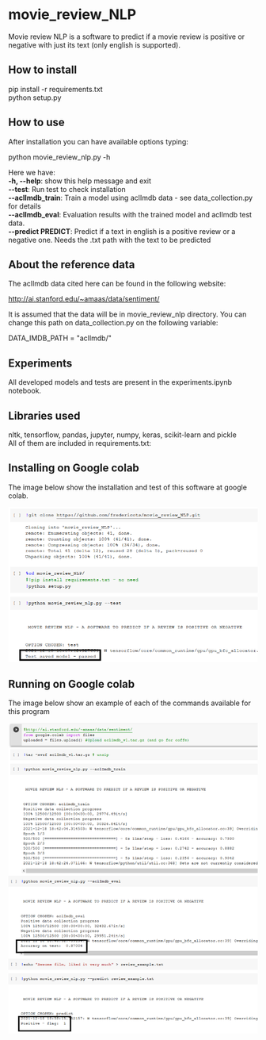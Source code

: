 # movie_review_NLP

Movie review NLP is a software to predict if a movie review is positive or negative with
just its text (only english is supported).

## How to install

pip install -r requirements.txt  
python setup.py

## How to use

After installation you can have available options typing:  

python movie_review_nlp.py -h  

Here we have:  
  **-h, --help**:         show this help message and exit  
  **--test**:             Run test to check installation  
  **--aclImdb_train**:    Train a model using aclImdb data - see data_collection.py for details  
  **--aclImdb_eval**:     Evaluation results with the trained model and aclImdb test data.  
  **--predict PREDICT**:  Predict if a text in english is a positive review or a negative one. Needs the .txt path with the text to be predicted  

## About the reference data

The aclImdb data cited here can be found in the following website:

http://ai.stanford.edu/~amaas/data/sentiment/

It is assumed that the data will be in movie_review_nlp directory.
You can change this path on data_collection.py on the following variable:

DATA_IMDB_PATH = "aclImdb/"

## Experiments

All developed models and tests are present in the experiments.ipynb notebook.


## Libraries used

nltk, tensorflow, pandas, jupyter, numpy, keras, scikit-learn and pickle  
All of them are included in requirements.txt:

## Installing on Google colab

The image below show the installation and test of this software at google colab.

![google colab install](images/colab_install.png)

## Running on Google colab

The image below show an example of each of the commands available for this program

![google colab use](images/colab_use.png)

